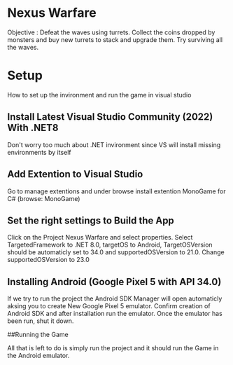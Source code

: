 # Nexus Warfare
Objective : Defeat the waves using turrets. Collect the coins dropped by monsters and buy new turrets to stack and upgrade them. Try surviving all the waves.


# Setup

How to set up the invironment and run the game in visual studio


## Install Latest Visual Studio Community (2022) With .NET8

Don't worry too much about .NET invironment since VS will install missing environments by itself


## Add Extention to Visual Studio

Go to manage extentions and under browse install extention MonoGame for C# (browse: MonoGame)


## Set the right settings to Build the App

Click on the Project Nexus Warfare and select properties. Select TargetedFramework to .NET 8.0, targetOS to Android, TargetOSVersion should be automaticly set to 34.0 and supportedOSVersion to 21.0. Change supportedOSVersion to 23.0


## Installing Android (Google Pixel 5 with API 34.0)

If we try to run the project the Android SDK Manager will open automaticly aksing you to create New Google Pixel 5 emulator. Confirm creation of Android SDK and after installation run the emulator. Once the emulator has been run, shut it down.


##Running the Game

All that is left to do is simply run the project and it should run the Game in the Android emulator.
